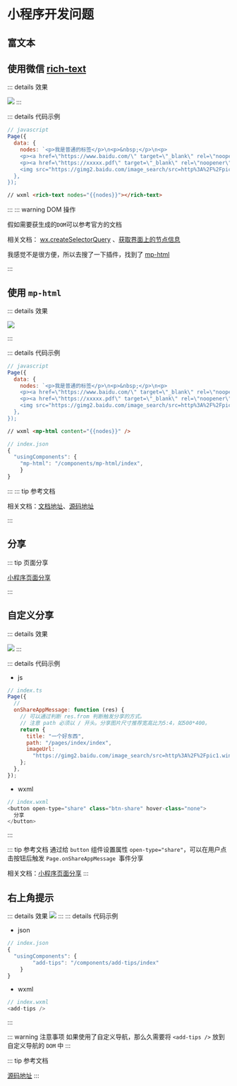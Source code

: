 # 小程序开发问题

## 富文本

## 使用微信 [rich-text](https://developers.weixin.qq.com/miniprogram/dev/component/rich-text.html)

::: details 效果

![](https://raw.githubusercontent.com/mayunlongtx/my-drawing-bed/main/marldown-img/20221024144446.png)
:::

::: details 代码示例

```javascript
// javascript
Page({
  data: {
    nodes: `<p>我是普通的标签</p>\n<p>&nbsp;</p>\n<p>
    <p><a href=\"https://www.baidu.com/\" target=\"_blank\" rel=\"noopener\">我是url</a></p>
    <p><a href=\"https://xxxxx.pdf\" target=\"_blank\" rel=\"noopener\">我是文件</a></p>
    <img src="https://gimg2.baidu.com/image_search/src=http%3A%2F%2Fpic1.win4000.com%2Fwallpaper%2F8%2F549cf5201acb9.jpg&refer=http%3A%2F%2Fpic1.win4000.com&app=2002&size=f9999,10000&q=a80&n=0&g=0n&fmt=auto?sec=1669006938&t=36c83de484db3fb99305e418d602b6f8" /></p>``,
  },
});
```

```html
// wxml <rich-text nodes="{{nodes}}"></rich-text>
```

:::
::: warning DOM 操作

假如需要获生成的`DOM`可以参考官方的文档

 相关文档： [wx.createSelectorQuery](https://developers.weixin.qq.com/miniprogram/dev/api/wxml/wx.createSelectorQuery.html) 、[获取界面上的节点信息](https://developers.weixin.qq.com/miniprogram/dev/framework/view/selector.html)

我感觉不是很方便，所以去搜了一下插件，找到了 [mp-html](https://jin-yufeng.gitee.io/mp-html/#/overview/feature)

:::

## 使用 `mp-html`

::: details 效果

![](https://raw.githubusercontent.com/mayunlongtx/my-drawing-bed/main/marldown-img/20221024144513.png)

:::

::: details 代码示例

```javascript
// javascript
Page({
  data: {
    nodes: `<p>我是普通的标签</p>\n<p>&nbsp;</p>\n<p>
    <p><a href=\"https://www.baidu.com/\" target=\"_blank\" rel=\"noopener\">我是url</a></p>
    <p><a href=\"https://xxxxx.pdf\" target=\"_blank\" rel=\"noopener\">我是文件</a></p>
    <img src="https://gimg2.baidu.com/image_search/src=http%3A%2F%2Fpic1.win4000.com%2Fwallpaper%2F8%2F549cf5201acb9.jpg&refer=http%3A%2F%2Fpic1.win4000.com&app=2002&size=f9999,10000&q=a80&n=0&g=0n&fmt=auto?sec=1669006938&t=36c83de484db3fb99305e418d602b6f8" /></p>``,
  },
});
```

```html
// wxml <mp-html content="{{nodes}}" />
```

```javascript
// index.json
{
  "usingComponents": {
  	"mp-html": "/components/mp-html/index",
	}
}
```

:::
::: tip 参考文档

相关文档：[文档地址](https://jin-yufeng.gitee.io/mp-html/#/overview/feature)、[源码地址](https://github.com/jin-yufeng/mp-html)

:::

## 分享

::: tip 页面分享

[小程序页面分享](https://developers.weixin.qq.com/miniprogram/dev/wxcloud/guide/practice/appshare.html)

:::

## 自定义分享

::: details 效果

![](https://raw.githubusercontent.com/mayunlongtx/my-drawing-bed/main/marldown-img/20221024150536.png)
:::

::: details 代码示例

- js

```javascript
// index.ts
Page({
  //
  onShareAppMessage: function (res) {
    // 可以通过判断 res.from 判断触发分享的方式。
    // 注意 path 必须以 / 开头。分享图片尺寸推荐宽高比为5:4，如500*400。
    return {
      title: "一个好东西",
      path: "/pages/index/index",
      imageUrl:
        "https://gimg2.baidu.com/image_search/src=http%3A%2F%2Fpic1.win4000.com%2Fwallpaper%2F8%2F549cf5201acb9.jpg&refer=http%3A%2F%2Fpic1.win4000.com&app=2002&size=f9999,10000&q=a80&n=0&g=0n&fmt=auto?sec=1669006938&t=36c83de484db3fb99305e418d602b6f8",
    };
  },
});
```

- wxml

```javascript
// index.wxml
<button open-type="share" class="btn-share" hover-class="none">
  分享
</button>
```

:::

::: tip 参考文档
通过给 `button` 组件设置属性 `open-type="share"`，可以在用户点击按钮后触发 `Page.onShareAppMessage `事件分享

相关文档：[小程序页面分享](https://developers.weixin.qq.com/miniprogram/dev/wxcloud/guide/practice/appshare.html)
:::

## 右上角提示

::: details 效果
![](https://raw.githubusercontent.com/mayunlongtx/my-drawing-bed/main/marldown-img/20221024152422.png)
:::
::: details 代码示例

- json

```javascript
// index.json
{
  "usingComponents": {
  		"add-tips": "/components/add-tips/index"
	}
}
```

- wxml
```javascript
// index.wxml
<add-tips />
```
:::

::: warning 注意事项
如果使用了自定义导航，那么久需要将 `<add-tips />` 放到自定义导航的 `DOM` 中
:::

::: tip 参考文档

[源码地址](https://github.com/myltx/add-tips)
:::
